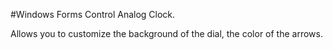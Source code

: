 #Windows Forms Control Analog Clock. 

Allows you to customize the background of the dial, the color of the arrows.
